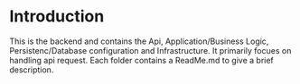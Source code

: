 # Introduction

This is the backend and contains the Api, Application/Business Logic, Persistenc/Database configuration and Infrastructure. It primarily focues on handling api request. Each folder contains a ReadMe.md to give a brief description.